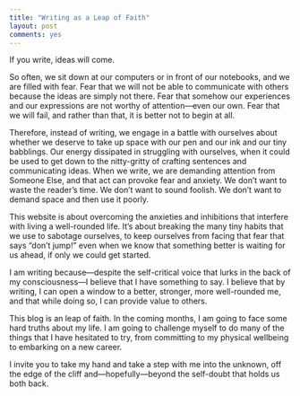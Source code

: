 ```yaml
---
title: "Writing as a Leap of Faith"
layout: post
comments: yes
---
```


If you write, ideas will come. 

So often, we sit down at our computers or in front of our notebooks, and we are filled with fear. Fear that we will not be able to communicate with others because the ideas are simply not there. Fear that somehow our experiences and our expressions are not worthy of attention—even our own. Fear that we will fail, and rather than that, it is better not to begin at all.

Therefore, instead of writing, we engage in a battle with ourselves about whether we deserve to take up space with our pen and our ink and our tiny babblings. Our energy dissipated in struggling with ourselves, when it could be used to get down to the nitty-gritty of crafting sentences and communicating ideas. When we write, we are demanding attention from Someone Else, and that act can provoke fear and anxiety. We don’t want to waste the reader’s time. We don’t want to sound foolish. We don’t want to demand space and then use it poorly. 

This website is about overcoming the anxieties and inhibitions that interfere with living a well-rounded life. It’s about breaking the many tiny habits that we use to sabotage ourselves, to keep ourselves from facing that fear that says “don’t jump!” even when we know that something better is waiting for us ahead, if only we could get started. 

I am writing because—despite the self-critical voice that lurks in the back of my consciousness—I believe that I have something to say. I believe that by writing, I can open a window to a better, stronger, more well-rounded me, and that while doing so, I can provide value to others.

This blog is an leap of faith. In the coming months, I am going to face some hard truths about my life. I am going to challenge myself to do many of the things that I have hesitated to try, from committing to my physical wellbeing to embarking on a new career.

I invite you to take my hand and take a step with me into the unknown, off the edge of the cliff and—hopefully—beyond the self-doubt that holds us both back. 